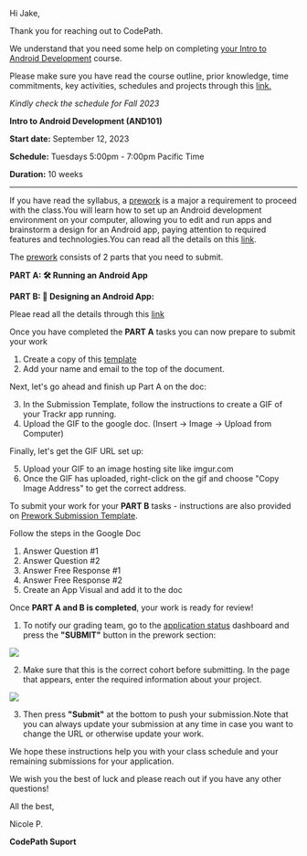 Hi Jake,

Thank you for reaching out to CodePath. 

We understand that you need some help on completing [your Intro to Android Development](https://courses.codepath.org/snippets/and101/syllabus) course. 

Please make sure you have read the course outline, prior knowledge, time commitments, key activities, schedules and projects through this [link.](https:/https://courses.codepath.org/snippets/and101/syllabus/) 

*Kindly check the schedule for Fall 2023*

**Intro to Android Development (AND101)**

**Start date:** September 12, 2023

**Schedule:** Tuesdays 5:00pm - 7:00pm Pacific Time

**Duration:** 10 weeks


---


If you have read the syllabus, a [prework](https://courses.codepath.org/snippets/and101/prework) is a major a requirement to proceed with the class.You will learn how to set up an Android development environment on your computer, allowing you to edit and run apps and brainstorm a design for an Android app, paying attention to required features and technologies.You can read all the details on this [link](https://courses.codepath.org/snippets/and101/prework).

The [prework](https://courses.codepath.org/snippets/and101/prework) consists of 2 parts that you need to submit.

**PART A: 🛠 Running an Android App**

**PART B: 🤖 Designing an Android App:**

Pleae read all the details through this [link](https://courses.codepath.org/snippets/and101/prework)

Once you have completed the **PART A** tasks you can now prepare to submit your work

1. Create a copy of this [template](https://docs.google.com/document/d/1PoESLJmXZ0un2cIa17N89enMdU7OujRyElZ_wz5fTeU/copy)
2. Add your name and email to the top of the document.

Next, let's go ahead and finish up Part A on the doc:

3. In the Submission Template, follow the instructions to create a GIF of your Trackr app running.
4. Upload the GIF to the google doc. (Insert -> Image -> Upload from Computer)

Finally, let's get the GIF URL set up:

5. Upload your GIF to an image hosting site like imgur.com
6. Once the GIF has uploaded, right-click on the gif and choose "Copy Image Address" to get the correct address.

To submit your work for your **PART B** tasks - instructions are also provided on [Prework Submission Template](https://docs.google.com/document/d/1PoESLJmXZ0un2cIa17N89enMdU7OujRyElZ_wz5fTeU/copy).

Follow the steps in the Google Doc
1. Answer Question #1
1. Answer Question #2
1. Answer Free Response #1
1. Answer Free Response #2
1. Create an App Visual and add it to the doc

Once **PART A and B is completed**, your work is ready for review!

1. To notify our grading team, go to the [application status](https://apply.codepath.org/dashboard/) dashboard and press the **"SUBMIT"** button in the prework section: 

![](https://hackmd.io/_uploads/Sy-PhD2gT.png)

2. Make sure that this is the correct cohort before submitting. In the page that appears, enter the required information about your project.

![](https://hackmd.io/_uploads/BkOc3D2xa.png)

3. Then press **"Submit"** at the bottom to push your submission.Note that you can always update your submission at any time in case you want to change the URL or otherwise update your work.

We hope these instructions help you with your class schedule and your remaining submissions for your application. 

We wish you the best of luck and please reach out if you have any other questions! 

All the best,

Nicole P.

**CodePath Suport**

